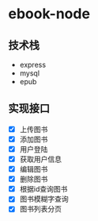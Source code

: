 # ebook-node
## 技术栈
- express
- mysql
- epub

## 实现接口
- [x] 上传图书
- [x] 添加图书
- [x] 用户登陆
- [x] 获取用户信息
- [x] 编辑图书
- [x] 删除图书
- [x] 根据id查询图书
- [x] 图书模糊字查询
- [x] 图书列表分页

